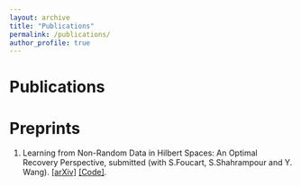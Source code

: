 ```yaml
---
layout: archive
title: "Publications"
permalink: /publications/
author_profile: true
---
```


Publications
=====

Preprints
=====
1. Learning from Non-Random Data in Hilbert Spaces: An Optimal Recovery Perspective, submitted  (with S.Foucart,  S.Shahrampour and Y. Wang). <a href="https://arxiv.org/abs/2006.03706" target="_blank">[arXiv]</a> <a href="https://github.com/liaochunyang/Learning-from-Non-Random-Data-in-Hilbert-Spaces-An-Optimal-Recovery-Perspective" target="_blank">[Code]</a>.
